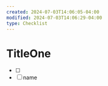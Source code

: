 ```yaml
---
created: 2024-07-03T14:06:05-04:00
modified: 2024-07-03T14:06:29-04:00
type: Checklist
---
```


# TitleOne

- [ ] 
- [ ] name

